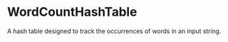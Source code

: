 WordCountHashTable
==================

A hash table designed to track the occurrences of words in an input string.
